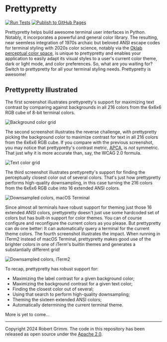 # Prettypretty

[![Run Tests](https://github.com/apparebit/prettypretty/actions/workflows/ci.yml/badge.svg)](https://github.com/apparebit/prettypretty/actions/workflows/ci.yml)
[![Publish to GitHub Pages](https://github.com/apparebit/prettypretty/actions/workflows/gh-pages.yml/badge.svg)](https://github.com/apparebit/prettypretty/actions/workflows/gh-pages.yml)

Prettypretty helps build awesome terminal user interfaces in Python. Notably, it
incorporates a powerful and general color library. The resulting, near seemless
integration of 1970s archaic but beloved ANSI escape codes for terminal styling
with 2020s color science, notably via the [Oklab perceptual color
space](https://bottosson.github.io/posts/oklab/), is unique to prettypretty and
enables your application to easily adapt its visual styles to a user's current
color theme, dark or light mode, and color preferences. So, what are you waiting
for? Switch to prettypretty for all your terminal styling needs. Prettypretty is
awesome!


## Prettypretty Illustrated

The first screenshot illustrates prettypretty's support for maximizing text
contrast by comparing against backgrounds in all 216 colors from the 6x6x6 RGB
cube of 8-bit terminal colors.

![Background color
grid](https://raw.githubusercontent.com/apparebit/prettypretty/main/docs/figures/rgb6-background.png)


The second screenshot illustrates the reverse challenge, with prettypretty
picking the background color to maximize contrast for text in all 216 colors
from the 6x6x6 RGB cube. If you compare with the previous screenshot, you may
notice that prettypretty's contrast metric,
[APCA](https://github.com/Myndex/apca-w3), is *not* symmetric. That just why it
is more accurate than, say, the WCAG 2.0 formula.

![Text color
grid](https://raw.githubusercontent.com/apparebit/prettypretty/main/docs/figures/rgb6-text.png)


The third screenshot illustrates prettypretty's support for finding the
perceptually closest color out of several colors. That's just how prettypretty
performs high-quality downsampling, in this case turning the 216 colors from the
6x6x6 RGB cube into 16 extended ANSI colors.

![Downsampled colors, macOS
Terminal](https://raw.githubusercontent.com/apparebit/prettypretty/main/docs/figures/rgb6-ansi-macos.png)


Since almost all terminals have robust support for theming just those 16
extended ANSI colors, prettypretty doesn't just use some hardcoded set of colors
but has built-in support for color themes. You can of course configure and
reconfigure the current colors as you please. But prettypretty can do one
better: It can automatically query a terminal for the current theme colors.
The fourth screenshot illustrates the impact. When running in iTerm2 instead of
macOS Terminal, prettypretty makes good use of the brighter colors in one of
iTerm's builtin themes and generates a substantially different grid!

![Downsampled colors,
iTerm2](https://raw.githubusercontent.com/apparebit/prettypretty/main/docs/figures/rgb6-ansi-iterm2.png)


To recap, prettypretty has robust support for:

  * Maximizing the label contrast for a given background color;
  * Maximizing the background contrast for a given text color;
  * Finding the closest color out of several;
  * Using that search to perform high-quality downsampling;
  * Theming the sixteen extended ANSI colors;
  * Automatically determining the current terminal theme.

More is yet to come...





---

Copyright 2024 Robert Grimm. The code in this repository has been released as
open source under the [Apache 2.0](LICENSE).

